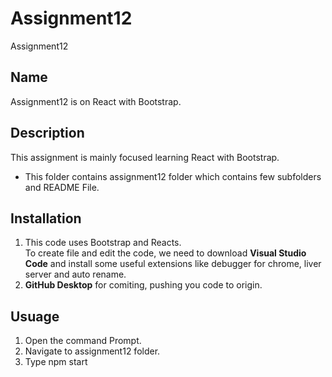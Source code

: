 # Assignment12
 Assignment12
## Name
Assignment12 is on React with Bootstrap.

## Description
This assignment is mainly focused learning React with Bootstrap.
 
* This folder contains assignment12 folder which contains few subfolders and README File. 

## Installation
1. This code uses Bootstrap and Reacts.  
To create file and edit the code, we need to download **Visual Studio Code** and install some useful extensions like debugger for chrome, liver server and auto rename.
2. **GitHub Desktop** for comiting, pushing you code to origin.

## Usuage
1. Open the command Prompt.  
2. Navigate to assignment12 folder.  
3. Type npm start
